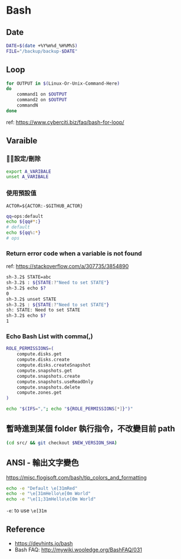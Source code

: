# Bash

## Date
```bash
DATE=$(date +%Y%m%d_%H%M%S)
FILE="/backup/backup-$DATE"
```

## Loop
```bash
for OUTPUT in $(Linux-Or-Unix-Command-Here)
do
	command1 on $OUTPUT
	command2 on $OUTPUT
	commandN
done
```

ref: https://www.cyberciti.biz/faq/bash-for-loop/

## Varaible
### 設定/刪除
```bash
export A_VARIBALE
unset A_VARIBALE
```

### 使用預設值
```
ACTOR=${ACTOR:-$GITHUB_ACTOR}
```

```bash
qq=ops:default
echo ${qq#*:}
# default
echo ${qq%:*}
# ops
```

### Return error code when a variable is not found
ref: https://stackoverflow.com/a/307735/3854890
```bash
sh-3.2$ STATE=abc
sh-3.2$ : ${STATE:?"Need to set STATE"}
sh-3.2$ echo $?
0
sh-3.2$ unset STATE
sh-3.2$ : ${STATE:?"Need to set STATE"}
sh: STATE: Need to set STATE
sh-3.2$ echo $?
1
```

### Echo Bash List with comma(,)
```bash
ROLE_PERMISSIONS=(
    compute.disks.get
    compute.disks.create
    compute.disks.createSnapshot
    compute.snapshots.get
    compute.snapshots.create
    compute.snapshots.useReadOnly
    compute.snapshots.delete
    compute.zones.get
)

echo "$(IFS=","; echo "${ROLE_PERMISSIONS[*]}")"
```

## 暫時進到某個 folder 執行指令，不改變目前 path
```bash
(cd src/ && git checkout $NEW_VERSION_SHA)
```

## ANSI - 輸出文字變色

https://misc.flogisoft.com/bash/tip_colors_and_formatting
```bash
echo -e "Default \e[31mRed"
echo -e "\e[31mHello\e[0m World"
echo -e "\e[1;31mHello\e[0m World"
```
`-e`: to use `\e[31m`

## Reference
- https://devhints.io/bash
- Bash FAQ: http://mywiki.wooledge.org/BashFAQ/031
